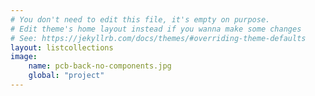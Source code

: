 ```yaml
---
# You don't need to edit this file, it's empty on purpose.
# Edit theme's home layout instead if you wanna make some changes
# See: https://jekyllrb.com/docs/themes/#overriding-theme-defaults
layout: listcollections
image:
    name: pcb-back-no-components.jpg
    global: "project"
---
```


